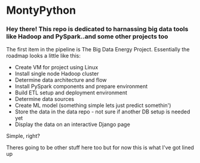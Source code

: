 # MontyPython

### Hey there! This repo is dedicated to harnassing big data tools like Hadoop and PySpark..and some other projects too

The first item in the pipeline is The Big Data Energy Project. Essentially the roadmap looks a little like this:

* Create VM for project using Linux
* Install single node Hadoop cluster
* Determine data architecture and flow
* Install PySpark components and prepare environment
* Build ETL setup and deployment environment 
* Determine data sources
* Create ML model (something simple lets just predict somethin')
* Store the data in the data repo - not sure if another DB setup is needed yet
* Display the data on an interactive Django page

Simple, right?

Theres going to be other stuff here too but for now this is what I've got lined up
